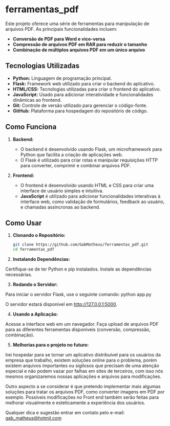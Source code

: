 # ferramentas_pdf
Este projeto oferece uma série de ferramentas para manipulação de arquivos PDF. As principais funcionalidades incluem:

- **Conversão de PDF para Word e vice-versa**
- **Compressão de arquivos PDF em RAR para reduzir o tamanho**
- **Combinação de múltiplos arquivos PDF em um único arquivo**

## Tecnologias Utilizadas

- **Python:** Linguagem de programação principal.
- **Flask:** Framework web utilizado para criar o backend do aplicativo.
- **HTML/CSS:** Tecnologias utilizadas para criar o frontend do aplicativo.
- **JavaScript:** Usado para adicionar interatividade e funcionalidades dinâmicas ao frontend.
- **Git:** Controle de versão utilizado para gerenciar o código-fonte.
- **GitHub:** Plataforma para hospedagem do repositório de código.

## Como Funciona

1. **Backend:**
   - O backend é desenvolvido usando Flask, um microframework para Python que facilita a criação de aplicações web.
   - O Flask é utilizado para criar rotas e manipular requisições HTTP para converter, comprimir e combinar arquivos PDF.

2. **Frontend:**
   - O frontend é desenvolvido usando HTML e CSS para criar uma interface de usuário simples e intuitiva.
   - **JavaScript** é utilizado para adicionar funcionalidades interativas à interface web, como validação de formulários, feedback ao usuário, e chamadas assíncronas ao backend.

## Como Usar

1. **Clonando o Repositório:**

   ```bash
   git clone https://github.com/GabMatheus/ferramentas_pdf.git
   cd ferramentas_pdf
   
2. **Instalando Dependências:**

Certifique-se de ter Python e pip instalados. Instale as dependências necessárias.

3. **Rodando o Servidor:**

Para iniciar o servidor Flask, use o seguinte comando: python app.py

O servidor estará disponível em http://127.0.0.1:5000.

4. **Usando a Aplicação:**

Acesse a interface web em um navegador.
Faça upload de arquivos PDF para as diferentes ferramentas disponíveis (conversão, compressão, combinação).

5. **Melhorias para o projeto no futuro:**

Irei hospedar para se tornar um aplicativo distribuível para os usuários da empresa que trabalho, existem soluções online para o problema, porém existem arquivos importantes ou sigilosos que precisam de uma atenção especial e não podem vazar por falhas em sites de terceiros, com isso nós mesmos organizaremos nossas aplicações e arquivos para modificações.

Outro aspecto a se considerar é que pretendo implementar mais algumas soluções para tratar os arquivos PDF, como converter imagens em PDF por exemplo. Possíveis modificações no Front end também serão feitas para melhorar visualmente e esteticamente a experiência dos usuários.

Qualquer dica e sugestão entrar em contato pelo e-mail: gab_matheus@hotmil.com
